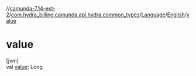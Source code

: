 //[camunda-7.14-ext-2](../../../../index.md)/[com.hydra_billing.camunda.api.hydra.common_types](../../index.md)/[Language](../index.md)/[English](index.md)/[value](value.md)

# value

[jvm]\
val [value](value.md): Long
